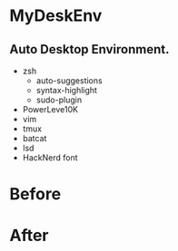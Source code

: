 # MyDeskEnv

## Auto Desktop Environment.

- zsh
	- auto-suggestions
	- syntax-highlight
	- sudo-plugin
- PowerLeve10K
- vim
- tmux
- batcat
- lsd
- HackNerd font

# Before



# After